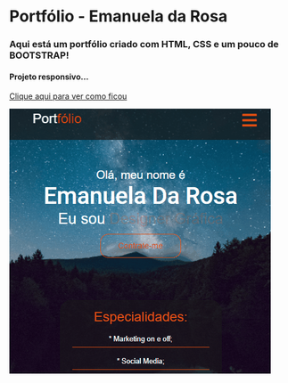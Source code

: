 # Portfólio - Emanuela da Rosa

### Aqui está um portfólio criado com HTML, CSS e um pouco de BOOTSTRAP!

#### Projeto responsivo...

[Clique aqui para ver como ficou](https://portfolioemanuela.netlify.app/)

![gif](https://github.com/CasaliWe/Emanuela-portfolio/blob/main/Anima%C3%A7%C3%A3o.gif)
